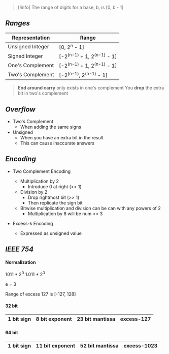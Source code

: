 

>[!info] The range of digits for a base, b, is [0, b - 1]

## _Ranges_

| Representation   | Range                       |
| ---------------- | --------------------------- |
| Unsigned Integer | [0, 2$^n$ - 1]              |
| Signed Integer   | [-2<sup>(n-1)</sup> + 1, 2<sup>(n-1)</sup> - 1] |
| One's Complement | [-2<sup>(n-1)</sup> + 1, 2<sup>(n-1)</sup> - 1] |
| Two's Complement | [-2<sup>(n-1)</sup>, 2<sup>(n-1)</sup> - 1]     |

>**End around carry** only exists in one's complement
>You **drop** the extra bit in two's complement

## _Overflow_

- Two's Complement
	- When adding the same signs
- Unsigned
	- When you have an extra bit in the result
	- This can cause inaccurate answers

## _Encoding_

- Two Complement Encoding
	- Multiplication by 2
		- Introduce 0 at right (\<\< 1)
	- Division by 2
		- Drop rightmost bit (\>\> 1)
		- Then replicate the sign bit
	- Bitwise multiplication and division can be can with any powers of 2
		- Multiplication by 8 will be num \<\< 3

- Excess-k Encoding
	- Expressed as unsigned value


## _IEEE 754_

#### Normalization
1011 \* $2^0$
1.011 \* $2^3$

e = 3

Range of excess 127 is [-127, 128]

####  32 bit
| 1 bit sign | 8 bit exponent | 23 bit mantissa |excess-127     | 
| ---------- | -------------- | --------------- | --- |

#### 64 bit
| 1 bit sign | 11 bit exponent | 52 bit mantissa | excess-1023 | 
| ---------- | --------------- | --------------- | ----------- |
